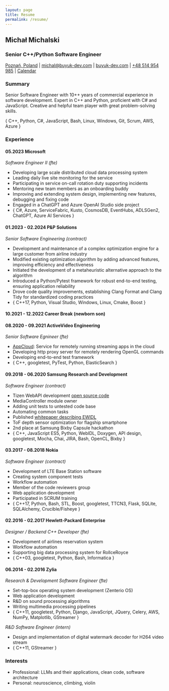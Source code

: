 ```yaml
---
layout: page
title: Resume
permalink: /resume/
---
```

## Michał Michalski

### Senior C++/Python Software Engineer

[Poznań, Poland][1] | [michal@buyuk-dev.com][2] | [buyuk-dev.com][3] | [+48 514 954 985][4] | [Calendar][5]

### Summary

Senior Software Engineer with 10++ years of commercial experience in software development.
Expert in C++ and Python, proficient with C# and JavaScript.
Creative and helpful team player with great problem-solving skills.

{ C++, Python, C#, JavaScript, Bash, Linux, Windows, Git, Scrum, AWS, Azure }

### Experience

#### 05.2023 Microsoft

*Software Engineer II (fte)*

+ Developing large scale distributed cloud data processing system
+ Leading daily live site monitoring for the service
+ Participating in service on-call rotation duty supporting incidents
+ Mentoring new team members as an onboarding buddy
+ Improving and extending system design, implementing new features, debugging and fixing code
+ Engaged in a ChatGPT and Azure OpenAI Studio side project
+ { C#, Azure, ServiceFabric, Kusto, CosmosDB, EventHubs, ADLSGen2, ChatGPT, Azure AI Services }

#### 01.2023 - 02.2024 P&P Solutions

*Senior Software Engineering (contract)*

+ Development and maintenance of a complex optimization engine for a large customer from airline industry
+ Modified existing optimization algorithm by adding advanced features, improving efficiency and effectiveness
+ Initiated the development of a metaheuristic alternative approach to the algorithm
+ Introduced a Python/Pytest framework for robust end-to-end testing, ensuring application reliability
+ Drove code quality improvements, establishing Clang Format and Clang Tidy for standardized coding practices
+ { C++17, Python, Visual Studio, Windows, Linux, Cmake, Boost }

#### 10.2021 - 12.2022 Career Break (newborn son)

#### 08.2020 - 09.2021 ActiveVideo Engineering

*Senior Software Egnineer (fte)*

+ [AppCloud][7]: Service for remotely running streaming apps in the cloud
+ Developing http proxy server for remotely rendering OpenGL commands
+ Developing end-to-end test framework
+ { C++, googletest, PyTest, Python, ElasticSearch }

#### 09.2018 - 06.2020 Samsung Research and Development

*Software Engineer (contract)*

+ Tizen WebAPI development [open source code][6]
+ MediaController module owner
+ Adding unit tests to untested code base
+ Automating common tasks
+ Published [whitepaper describing EWIDL][8]
+ ToF depth sensor optimization for flagship smartphone
+ 2nd place at Samsung Bixby Capsule hackathon
+ { C++, JavaScript ES5, Python, WebIDL, Doxygen, API design, googletest, Mocha, Chai, JIRA, Bash, OpenCL, Bixby }

#### 03.2017 - 08.2018 Nokia

*Software Engineer (contract)*

+ Development of LTE Base Station software
+ Creating system component tests
+ Workflow automation
+ Member of the code reviewers group
+ Web application development
+ Participated in SCRUM training
+ { C++17, Python, Bash, STL, Boost, googletest, TTCN3, Flask, SQLite, SQLAlchemy, Crucible/Fisheye }

#### 02.2016 - 02.2017 Hewlett-Packard Enterprise

*Designer / Backend C++ Developer (fte)*

+ Development of airlines reservation system
+ Workflow automation
+ Supporting big data processing system for RollceRoyce
+ { C++03, googletest, Python, Bash, Informatica }

#### 06.2014 - 02.2016 Zylia

*Research & Development Software Engineer (fte)*

+ Set-top-box operating system development (Zenterio OS)
+ Web application development
+ R&D on sound processing algorithms
+ Writing multimedia processing pipelines
+ { C++11, googletest, Python, Django, JavaScript, JQuery, Celery, AWS, NumPy, Matplotlib, GStreamer }

*R&D Software Engineer (intern)*

+ Design and implementation of digital watermark decoder for H264 video stream
+ { C++11, GStreamer }

### Interests

* Professional: LLMs and their applications, clean code, software architecture
* Personal: neuroscience, climbing, violin

[1]: https://goo.gl/maps/qAdy1uoFEL4WnwPM6
[2]: mailto:michal@buyuk-dev.com
[3]: https://buyuk-dev.com
[4]: tel:+48514954985
[5]: https://calendly.com/buyuk

[6]: https://review.tizen.org/git/?p=platform%2Fcore%2Fapi%2Fwebapi-plugins.git&a=search&h=refs%2Fheads%2Ftizen&st=author&s=Michal+Michalski
[7]: https://www.activevideo.com/appcloud
[8]: https://ieeexplore.ieee.org/document/9240696

